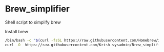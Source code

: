 # Brew_simplifier
Shell script to simplify brew


Install brew 

```bash
/bin/bash -c "$(curl -fsSL https://raw.githubusercontent.com/Homebrew/install/HEAD/install.sh)"
curl -O  https://raw.githubusercontent.com/Krish-sysadmin/Brew_simplifier/main/Brew_simplifier.command
```

